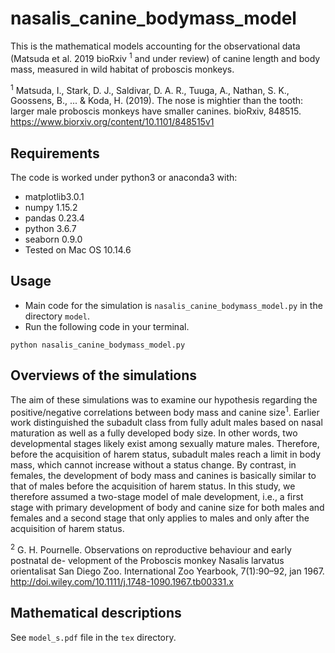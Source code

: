# nasalis_canine_bodymass_model
This is the mathematical models accounting for the observational data (Matsuda et al. 2019 bioRxiv <sup>1</sup> and under review) of canine length and body mass, measured in wild habitat of proboscis monkeys.

<sup>1</sup> Matsuda, I., Stark, D. J., Saldivar, D. A. R., Tuuga, A., Nathan, S. K., Goossens, B., ... & Koda, H. (2019). The nose is mightier than the tooth: larger male proboscis monkeys have smaller canines. bioRxiv, 848515. https://www.biorxiv.org/content/10.1101/848515v1

## Requirements
The code is worked under python3 or anaconda3 with:
- matplotlib3.0.1
- numpy 1.15.2  
- pandas 0.23.4  
- python 3.6.7
- seaborn 0.9.0
- Tested on Mac OS 10.14.6

## Usage
- Main code for the simulation is `nasalis_canine_bodymass_model.py` in the directory `model`.
- Run the following code in your terminal.

```python nasalis_canine_bodymass_model.py```

## Overviews of the simulations
The aim of these simulations was to examine our hypothesis regarding the positive/negative correlations between body mass and canine size<sup>1</sup>. Earlier work distinguished the subadult class from fully adult males based on nasal maturation as well as a fully developed body size. In other words, two developmental stages likely exist among sexually mature males. Therefore, before the acquisition of harem status, subadult males reach a limit in body mass, which cannot increase without a status change. By contrast, in females, the development of body mass and canines is basically similar to that of males before the acquisition of harem status. In this study, we therefore assumed a two-stage model of male development, i.e., a first stage with primary development of body and canine size for both males and females and a second stage that only applies to males and only after the acquisition of harem status.

<sup>2</sup> G. H. Pournelle. Observations on reproductive behaviour and early postnatal de- velopment of the Proboscis monkey Nasalis larvatus orientalisat San Diego Zoo. International Zoo Yearbook, 7(1):90–92, jan 1967. http://doi.wiley.com/10.1111/j.1748-1090.1967.tb00331.x

## Mathematical descriptions
See `model_s.pdf` file in the `tex` directory.

